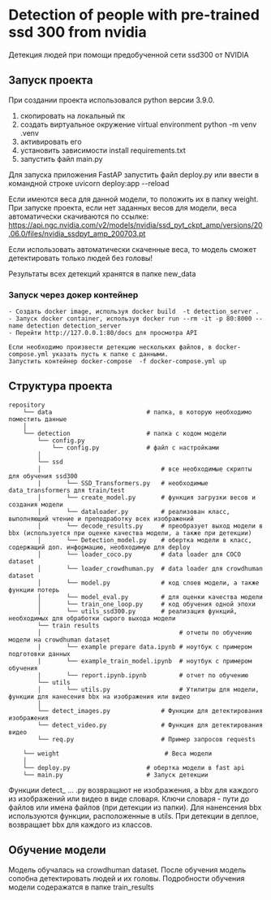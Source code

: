 # Detection of people with pre-trained ssd 300 from nvidia
Детекция людей при помощи предобученной сети ssd300 от NVIDIA
## Запуск проекта


При создании проекта использовался python версии 3.9.0.

1. скопировать на локальный пк
2. создать виртуальное окружение virtual environment python -m venv .venv
3. активировать его
4. установить зависимости install requirements.txt
5. запустить файл main.py

Для запуска приложения FastAP запустить файл deploy.py или ввести в командной строке uvicorn deploy:app --reload

Если имеются веса для данной модели, то положить их в папку weight.
При запуске проекта, если нет заданных весов для модели, веса автоматически скачиваются по ссылке:
   https://api.ngc.nvidia.com/v2/models/nvidia/ssd_pyt_ckpt_amp/versions/20.06.0/files/nvidia_ssdpyt_amp_200703.pt

Если использовать автоматически скаченные веса, то модель сможет детектировать только людей без головы!

Результаты всех детекций хранятся в папке new_data

### Запуск через докер контейнер

    - Создать docker image, используя docker build  -t detection_server .
    - Запуск docker container, используя docker run --rm -it -p 80:8000 --name detection detection_server
    - Перейти http://127.0.0.1:80/docs для просмотра API

    Если необходимо произвести детекцию нескольких файлов, в docker-compose.yml указать пусть к папке с данными.
    Запустить контейнер docker-compose  -f docker-compose.yml up


## Структура проекта
```
repository
    └── data                          # папка, в которую необходимо поместить данные
    │
    └── detection                     # папка с кодом модели
        └── config.py
            └── config.py             # файл с настройками
        │
        └── ssd
        │                                 # все необходимые скрипты для обучения ssd300
        |       └── SSD_Transformers.py   # необходимые data_transformers для train/test
        │       └── create_model.py       # функция загрузки весов и создания модели
        │       └── dataloader.py         # реализован класс, выполняющий чтение и преподработку всех изображений
        │       └── decode_results.py     # преобразует выход модели в bbx (используется при оценке качества модели, а также при детекции)
        │       └── Detection_model.py    # обертка модели в класс, содержащий доп. информацию, необходимую для deploy
        │       └── loader_coco.py        # data loader для COCO dataset
        │       └── loader_crowdhuman.py  # data loader для crowdhuman dataset
        │       └── model.py              # код слоев модели, а также функции потерь
        │       └── model_eval.py         # для оценки качества модели
        │       └── train_one_loop.py     # код обучения одной эпохи
        │       └── utils_ssd300.py       # реализация функций, необходимых для обработки сырого выхода модели
        └── train results
        │                                      # отчеты по обучению модели на crowdhuman dataset
        |       └── example prepare data.ipynb # ноутбук с примером подготовки данных
        |       └── example_train_model.ipynb  # ноутбук с примером обучения
        |       └── report.ipynb.ipynb         # отчет по обучению
        └── utils
        │       └── utils.py                   # Утилитры для модели, функции для нанесения bbx на изображения или видео
        │
        └── detect_images.py              # Функции для детектирования изображения
        └── detect_video.py               # Функция для детектирования видео
        └── req.py                        # Пример запросов requests

    └── weight                             # Веса модели
    │
    └── deploy.py                     # обертка модели в fast api
    └── main.py                       # Запуск детекции

```
Функции detect_ ...  .py возвращают не изображения, а bbx для каждого из изображений или видео в виде словаря. Ключи словаря - пути до файлов или имена файлов (при детекции из папки). Для наненсения bbx используются функции, расположенные в utils. При детекции в деплое, возвращает bbx для каждого из классов.
## Обучение модели
Модель обучалась на crowdhuman dataset. После обучения модель сопобна детектировать людей и их головы. Подробности обучения модели содеражатся в папке train_results
